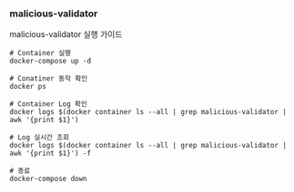 ### malicious-validator

malicious-validator 실행 가이드

```
# Container 실행
docker-compose up -d

# Conatiner 동작 확인
docker ps

# Container Log 확인
docker logs $(docker container ls --all | grep malicious-validator | awk '{print $1}')

# Log 실시간 조회
docker logs $(docker container ls --all | grep malicious-validator | awk '{print $1}') -f
```


```
# 종료
docker-compose down
```